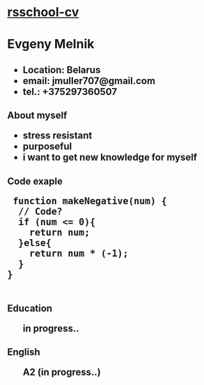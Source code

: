 <h1 
  id="rsschool-cv"><strong>
  <a href="https://jermel87.github.io/rsschool-cv/">
    rsschool-cv</a>
</strong>
</h1>
<h1 id="Evgeny Melnik">
  <strong>Evgeny Melnik</strong>
</h1>
<h2 id="contacts">
  <ul>
    <li> Location: Belarus </li>
    <li> email: jmuller707@gmail.com </li>
    <li> tel.: +375297360507 </li>
  </ul>
</h2>
<h2> Аbout myself 
  <ul>
    <li> stress resistant </li>
    <li> purposeful </li>
    <li> i want to get new knowledge for myself </li>
  </ul>
</h2>
<h2>Code exaple
  <pre 
<code> function makeNegative(num) {
  // Code?
  if (num <= 0){
    return num;
  }else{
    return num * (-1);
  }
}
</code>
</pre>
</h2>
<h2> Education 
  <ul>
  in progress..
  </ul>
</h2>
<h2> English
  <ul>
 A2 (in progress..)
  </ul>
</h2>
